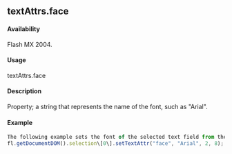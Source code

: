 ## textAttrs.face

#### Availability

Flash MX 2004.

#### Usage

textAttrs.face

#### Description

Property; a string that represents the name of the font, such as "Arial".

#### Example

```javascript
The following example sets the font of the selected text field from the character at index 2 up to, but not including, the character at index 8 to Arial:
fl.getDocumentDOM().selection\[0\].setTextAttr("face", "Arial", 2, 8);

```